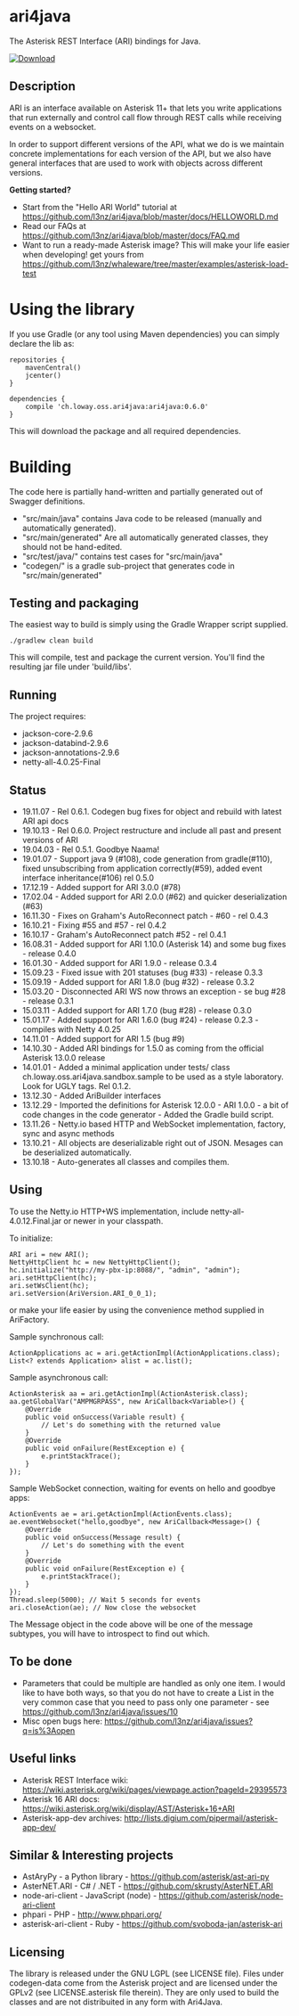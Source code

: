 ari4java
========

The Asterisk REST Interface (ARI) bindings for Java.

[![Download](https://api.bintray.com/packages/ari4java/maven/ari4java/images/download.png)](https://bintray.com/ari4java/maven/ari4java/_latestVersion)

Description
-----------

ARI is an interface available on Asterisk 11+ that lets you write applications
that run externally and control call flow through REST calls while receiving
events on a websocket.

In order to support different versions of the API, what we do is we maintain concrete implementations
for each version of the API, but we also have general interfaces that are used to work with objects
across different versions.

**Getting started?**

* Start from the "Hello ARI World" tutorial at https://github.com/l3nz/ari4java/blob/master/docs/HELLOWORLD.md
* Read our FAQs at https://github.com/l3nz/ari4java/blob/master/docs/FAQ.md
* Want to run a ready-made Asterisk image? This will make your life easier when developing! get
  yours from https://github.com/l3nz/whaleware/tree/master/examples/asterisk-load-test


Using the library
=================

If you use Gradle (or any tool using Maven dependencies) you can simply declare the lib as:

    repositories {
        mavenCentral()
        jcenter()
    }
    
    dependencies {
        compile 'ch.loway.oss.ari4java:ari4java:0.6.0'
    }

This will download the package and all required dependencies.

Building
========

The code here is partially hand-written and partially generated out of Swagger definitions.

* "src/main/java" contains Java code to be released (manually and automatically generated). 
* "src/main/generated" Are all automatically generated classes, they should not be hand-edited. 
* "src/test/java/" contains test cases for "src/main/java"
* "codegen/" is a gradle sub-project that generates code in "src/main/generated"


Testing and packaging
---------------------

The easiest way to build is simply using the Gradle Wrapper script supplied.

    ./gradlew clean build

This will compile, test and package the current version.
You'll find the resulting jar file under 'build/libs'.

Running
-------

The project requires:

- jackson-core-2.9.6
- jackson-databind-2.9.6
- jackson-annotations-2.9.6
- netty-all-4.0.25-Final

Status
------

* 19.11.07 - Rel 0.6.1. Codegen bug fixes for object and rebuild with latest ARI api docs
* 19.10.13 - Rel 0.6.0. Project restructure and include all past and present versions of ARI
* 19.04.03 - Rel 0.5.1. Goodbye Naama!
* 19.01.07 - Support java 9 (#108), code generation from gradle(#110), fixed unsubscribing from application correctly(#59), added event interface inheritance(#106) rel 0.5.0
* 17.12.19 - Added support for ARI 3.0.0 (#78)
* 17.02.04 - Added support for ARI 2.0.0 (#62) and quicker deserialization (#63)
* 16.11.30 - Fixes on Graham's AutoReconnect patch - #60 - rel 0.4.3 
* 16.10.21 - Fixing #55 and #57 - rel 0.4.2
* 16.10.17 - Graham's AutoReconnect patch #52 - rel 0.4.1
* 16.08.31 - Added support for ARI 1.10.0 (Asterisk 14) and some bug fixes - release 0.4.0
* 16.01.30 - Added support for ARI 1.9.0 - release 0.3.4
* 15.09.23 - Fixed issue with 201 statuses (bug #33) - release 0.3.3
* 15.09.19 - Added support for ARI 1.8.0 (bug #32) - release 0.3.2
* 15.03.20 - Disconnected ARI WS now throws an exception - se bug #28 - release 0.3.1
* 15.03.11 - Added support for ARI 1.7.0 (bug #28) - release 0.3.0
* 15.01.17 - Added support for ARI 1.6.0 (bug #24) - release 0.2.3 - compiles with Netty 4.0.25
* 14.11.01 - Added support for ARI 1.5 (bug #9)
* 14.10.30 - Added ARI bindings for 1.5.0 as coming from the official Asterisk 13.0.0 release
* 14.01.01 - Added a minimal application under tests/ class ch.loway.oss.ari4java.sandbox.sample to be used as a style laboratory. Look for UGLY tags. Rel 0.1.2.
* 13.12.30 - Added AriBuilder interfaces
* 13.12.29 - Imported the definitions for Asterisk 12.0.0 - ARI 1.0.0 - a bit of code changes in the code generator - Added the Gradle build script.
* 13.11.26 - Netty.io based HTTP and WebSocket implementation, factory, sync and async methods
* 13.10.21 - All objects are deserializable right out of JSON. Mesages can be deserialized automatically.
* 13.10.18 - Auto-generates all classes and compiles them.


Using
-----

To use the Netty.io HTTP+WS implementation, include netty-all-4.0.12.Final.jar or newer in your classpath.

To initialize:

    ARI ari = new ARI();
    NettyHttpClient hc = new NettyHttpClient();
    hc.initialize("http://my-pbx-ip:8088/", "admin", "admin");
    ari.setHttpClient(hc);
    ari.setWsClient(hc);
    ari.setVersion(AriVersion.ARI_0_0_1);

or make your life easier by using the convenience method supplied in AriFactory.

Sample synchronous call:

    ActionApplications ac = ari.getActionImpl(ActionApplications.class);
    List<? extends Application> alist = ac.list();

Sample asynchronous call:

    ActionAsterisk aa = ari.getActionImpl(ActionAsterisk.class);
    aa.getGlobalVar("AMPMGRPASS", new AriCallback<Variable>() {
        @Override
        public void onSuccess(Variable result) {
            // Let's do something with the returned value
        }
        @Override
        public void onFailure(RestException e) {
            e.printStackTrace();
        }
    });

Sample WebSocket connection, waiting for events on hello and goodbye apps:

    ActionEvents ae = ari.getActionImpl(ActionEvents.class);
    ae.eventWebsocket("hello,goodbye", new AriCallback<Message>() {
        @Override
        public void onSuccess(Message result) {
            // Let's do something with the event
        }
        @Override
        public void onFailure(RestException e) {
            e.printStackTrace();
        }
    });
    Thread.sleep(5000); // Wait 5 seconds for events
    ari.closeAction(ae); // Now close the websocket

The Message object in the code above will be one of the message subtypes, 
you will have to introspect to find out which. 

To be done
----------

* Parameters that could be multiple are handled as only one item. I would like to have 
  both ways, so that you do not have to create a List in the very common case that 
  you need to pass only one parameter - see https://github.com/l3nz/ari4java/issues/10
* Misc open bugs here: https://github.com/l3nz/ari4java/issues?q=is%3Aopen


Useful links
------------

* Asterisk REST Interface wiki: https://wiki.asterisk.org/wiki/pages/viewpage.action?pageId=29395573
* Asterisk 16 ARI docs: https://wiki.asterisk.org/wiki/display/AST/Asterisk+16+ARI
* Asterisk-app-dev archives: http://lists.digium.com/pipermail/asterisk-app-dev/


Similar & Interesting projects
------------------------------

* AstAryPy - a Python library - https://github.com/asterisk/ast-ari-py
* AsterNET.ARI	- C# / .NET - https://github.com/skrusty/AsterNET.ARI
* node-ari-client - JavaScript (node) - https://github.com/asterisk/node-ari-client
* phpari - PHP - http://www.phpari.org/
* asterisk-ari-client - Ruby - https://github.com/svoboda-jan/asterisk-ari


Licensing
---------

The library is released under the GNU LGPL (see LICENSE file).
Files under codegen-data come from the Asterisk project and are licensed under the GPLv2 (see LICENSE.asterisk file therein).
They are only used to build the classes and are not distribuited in any form with Ari4Java.

